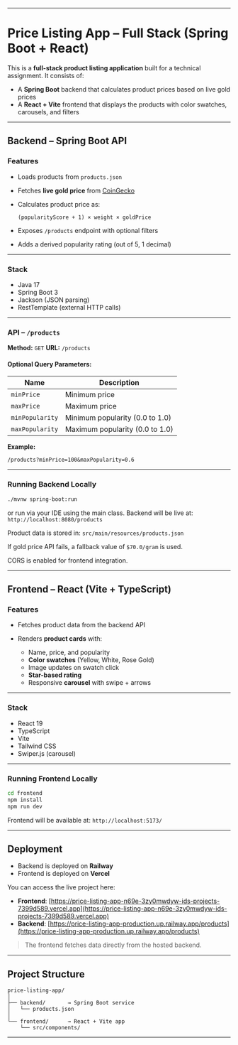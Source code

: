 
---

# Price Listing App – Full Stack (Spring Boot + React)

This is a **full-stack product listing application** built for a technical assignment.
It consists of:

* A **Spring Boot** backend that calculates product prices based on live gold prices
* A **React + Vite** frontend that displays the products with color swatches, carousels, and filters

---

## Backend – Spring Boot API

### Features

* Loads products from `products.json`

* Fetches **live gold price** from [CoinGecko](https://www.coingecko.com/)

* Calculates product price as:

  ```
  (popularityScore + 1) × weight × goldPrice
  ```

* Exposes `/products` endpoint with optional filters

* Adds a derived popularity rating (out of 5, 1 decimal)

---

### Stack

* Java 17
* Spring Boot 3
* Jackson (JSON parsing)
* RestTemplate (external HTTP calls)

---

### API – `/products`

**Method:** `GET`
**URL:** `/products`

#### Optional Query Parameters:

| Name            | Description                     |
| --------------- | ------------------------------- |
| `minPrice`      | Minimum price                   |
| `maxPrice`      | Maximum price                   |
| `minPopularity` | Minimum popularity (0.0 to 1.0) |
| `maxPopularity` | Maximum popularity (0.0 to 1.0) |

**Example:**

```
/products?minPrice=100&maxPopularity=0.6
```

---

### Running Backend Locally

```bash
./mvnw spring-boot:run
```

or run via your IDE using the main class.
Backend will be live at: `http://localhost:8080/products`

 Product data is stored in:
`src/main/resources/products.json`

 If gold price API fails, a fallback value of `$70.0/gram` is used.

 CORS is enabled for frontend integration.

---

##  Frontend – React (Vite + TypeScript)

###  Features

* Fetches product data from the backend API
* Renders **product cards** with:

  * Name, price, and popularity
  * **Color swatches** (Yellow, White, Rose Gold)
  * Image updates on swatch click
  * **Star-based rating**
  * Responsive **carousel** with swipe + arrows

---

###  Stack

* React 19
* TypeScript
* Vite
* Tailwind CSS
* Swiper.js (carousel)

---

### Running Frontend Locally

```bash
cd frontend
npm install
npm run dev
```

Frontend will be available at:
`http://localhost:5173/`

---

## Deployment

* Backend is deployed on **Railway**
* Frontend is deployed on **Vercel**

You can access the live project here:

* **Frontend**: [https://price-listing-app-n69e-3zy0mwdyw-ids-projects-7399d589.vercel.app](https://price-listing-app-n69e-3zy0mwdyw-ids-projects-7399d589.vercel.app)
* **Backend**: [https://price-listing-app-production.up.railway.app/products](https://price-listing-app-production.up.railway.app/products)

> The frontend fetches data directly from the hosted backend.

---

## Project Structure

```
price-listing-app/
│
├── backend/       → Spring Boot service
│   └── products.json
│
└── frontend/      → React + Vite app
    └── src/components/
```

---


